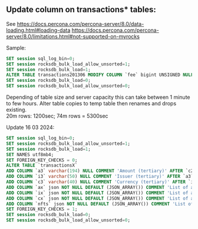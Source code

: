 ## Update column on transactions* tables:

See https://docs.percona.com/percona-server/8.0/data-loading.html#loading-data 
    https://docs.percona.com/percona-server/8.0/limitations.html#not-supported-on-myrocks 


Sample:
```SQL
SET session sql_log_bin=0;
SET session rocksdb_bulk_load_allow_unsorted=1;
SET session rocksdb_bulk_load=1;
ALTER TABLE transactions201306 MODIFY COLUMN `fee` bigint UNSIGNED NULL DEFAULT NULL COMMENT 'Fee in drops' AFTER `isin`;
SET session rocksdb_bulk_load=0;
SET session rocksdb_bulk_load_allow_unsorted=0;
```

Depending of table size and server capacity this can take between 1 minute to few hours. Alter table copies to temp table then renames and drops existing.  
20m rows: 1200sec; 74m rows = 5300sec

Update 16 03 2024:  
```SQL
SET session sql_log_bin=0;
SET session rocksdb_bulk_load_allow_unsorted=1;
SET session rocksdb_bulk_load=1;
SET NAMES utf8mb4;
SET FOREIGN_KEY_CHECKS = 0;
ALTER TABLE `transactionsX` 
ADD COLUMN `a3` varchar(194) NULL COMMENT 'Amount (tertiary)' AFTER `c2`,
ADD COLUMN `i3` varchar(50) NULL COMMENT 'Issuer (tertiary)' AFTER `a3`,
ADD COLUMN `c3` varchar(40) NULL COMMENT 'Currency (tertiary)' AFTER `i3`,
ADD COLUMN `ax` json NOT NULL DEFAULT (JSON_ARRAY()) COMMENT 'List of additional amounts - 4th... (possible in Remit)' AFTER `c3`,
ADD COLUMN `ix` json NOT NULL DEFAULT (JSON_ARRAY()) COMMENT 'List of additional issuers - 4th... (possible in Remit)' AFTER `ax`,
ADD COLUMN `cx` json NOT NULL DEFAULT (JSON_ARRAY()) COMMENT 'List of additional currencies - 4th... (possible in Remit)' AFTER `ix`,
ADD COLUMN `nfts` json NOT NULL DEFAULT (JSON_ARRAY()) COMMENT 'List of URITokens (sfURITokenIDs) included in Remit transaction' AFTER `nft`;
SET FOREIGN_KEY_CHECKS = 1;
SET session rocksdb_bulk_load=0;
SET session rocksdb_bulk_load_allow_unsorted=0;
```